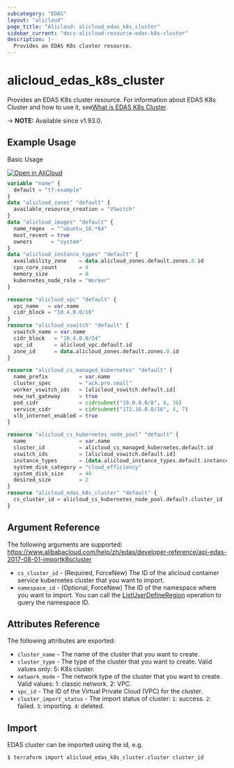 ```yaml
---
subcategory: "EDAS"
layout: "alicloud"
page_title: "Alicloud: alicloud_edas_k8s_cluster"
sidebar_current: "docs-alicloud-resource-edas-k8s-cluster"
description: |-
  Provides an EDAS K8s cluster resource.
---
```


# alicloud_edas_k8s_cluster

Provides an EDAS K8s cluster resource. For information about EDAS K8s Cluster and how to use it, see[What is EDAS K8s Cluster](https://www.alibabacloud.com/help/en/doc-detail/85108.htm).

-> **NOTE:** Available since v1.93.0.

## Example Usage

Basic Usage

<div style="display: block;margin-bottom: 40px;"><div class="oics-button" style="float: right;position: absolute;margin-bottom: 10px;">
  <a href="https://api.aliyun.com/api-tools/terraform?resource=alicloud_edas_k8s_cluster&exampleId=c057f961-f5ce-43e7-748d-5ad1f3687623e6099d92&activeTab=example&spm=docs.r.edas_k8s_cluster.0.c057f961f5&intl_lang=EN_US" target="_blank">
    <img alt="Open in AliCloud" src="https://img.alicdn.com/imgextra/i1/O1CN01hjjqXv1uYUlY56FyX_!!6000000006049-55-tps-254-36.svg" style="max-height: 44px; max-width: 100%;">
  </a>
</div></div>

```terraform
variable "name" {
  default = "tf-example"
}
data "alicloud_zones" "default" {
  available_resource_creation = "VSwitch"
}
data "alicloud_images" "default" {
  name_regex  = "^ubuntu_18.*64"
  most_recent = true
  owners      = "system"
}
data "alicloud_instance_types" "default" {
  availability_zone    = data.alicloud_zones.default.zones.0.id
  cpu_core_count       = 4
  memory_size          = 8
  kubernetes_node_role = "Worker"
}

resource "alicloud_vpc" "default" {
  vpc_name   = var.name
  cidr_block = "10.4.0.0/16"
}
resource "alicloud_vswitch" "default" {
  vswitch_name = var.name
  cidr_block   = "10.4.0.0/24"
  vpc_id       = alicloud_vpc.default.id
  zone_id      = data.alicloud_zones.default.zones.0.id
}

resource "alicloud_cs_managed_kubernetes" "default" {
  name_prefix          = var.name
  cluster_spec         = "ack.pro.small"
  worker_vswitch_ids   = [alicloud_vswitch.default.id]
  new_nat_gateway      = true
  pod_cidr             = cidrsubnet("10.0.0.0/8", 8, 36)
  service_cidr         = cidrsubnet("172.16.0.0/16", 4, 7)
  slb_internet_enabled = true
}

resource "alicloud_cs_kubernetes_node_pool" "default" {
  name                 = var.name
  cluster_id           = alicloud_cs_managed_kubernetes.default.id
  vswitch_ids          = [alicloud_vswitch.default.id]
  instance_types       = [data.alicloud_instance_types.default.instance_types.0.id]
  system_disk_category = "cloud_efficiency"
  system_disk_size     = 40
  desired_size         = 2
}
resource "alicloud_edas_k8s_cluster" "default" {
  cs_cluster_id = alicloud_cs_kubernetes_node_pool.default.cluster_id
}
```

## Argument Reference

The following arguments are supported:
https://www.alibabacloud.com/help/zh/edas/developer-reference/api-edas-2017-08-01-importk8scluster

* `cs_cluster_id` - (Required, ForceNew) The ID of the alicloud container service kubernetes cluster that you want to import.
* `namespace_id` - (Optional, ForceNew) The ID of the namespace where you want to import. You can call the [ListUserDefineRegion](https://www.alibabacloud.com/help/en/doc-detail/149377.htm?spm=a2c63.p38356.879954.34.331054faK2yNvC#doc-api-Edas-ListUserDefineRegion) operation to query the namespace ID.


## Attributes Reference

The following attributes are exported:

* `cluster_name` - The name of the cluster that you want to create.
* `cluster_type` - The type of the cluster that you want to create. Valid values only: 5: K8s cluster. 
* `network_mode` - The network type of the cluster that you want to create. Valid values: 1: classic network. 2: VPC.
* `vpc_id` - The ID of the Virtual Private Cloud (VPC) for the cluster.
* `cluster_import_status` - The import status of cluster: 
    `1`: success.
    `2`: failed.
    `3`: importing. 
    `4`: deleted.

## Import

EDAS cluster can be imported using the id, e.g.

```shell
$ terraform import alicloud_edas_k8s_cluster.cluster cluster_id
```
